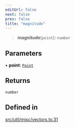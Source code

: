 ```yaml
---
editUrl: false
next: false
prev: false
title: "magnitude"
---
```


> **magnitude**(`point`): `number`

## Parameters

• **point**: [`Point`](/api/classes/point/)

## Returns

`number`

## Defined in

[src/util/misc/vectors.ts:31](https://github.com/fabricjs/fabric.js/blob/a0b4adf41e0a1fd81824114cedd4c32bfb8cac25/src/util/misc/vectors.ts#L31)
